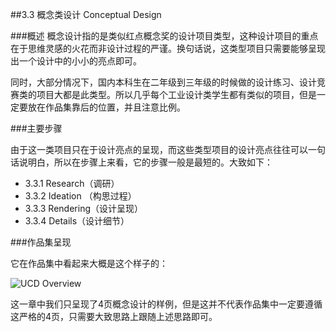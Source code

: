 ##3.3 概念类设计 Conceptual Design

###概述
概念设计指的是类似红点概念奖的设计项目类型，这种设计项目的重点在于思维灵感的火花而非设计过程的严谨。换句话说，这类型项目只需要能够呈现出一个设计中的小小的亮点即可。

同时，大部分情况下，国内本科生在二年级到三年级的时候做的设计练习、设计竞赛类的项目大都是此类型。所以几乎每个工业设计类学生都有类似的项目，但是一定要放在作品集靠后的位置，并且注意比例。



###主要步骤

由于这一类项目只在于设计亮点的呈现，而这些类型项目的设计亮点往往可以一句话说明白，所以在步骤上来看，它的步骤一般是最短的。大致如下：

 
* 3.3.1 Research（调研）  
* 3.3.2 Ideation （构思过程）
* 3.3.3 Rendering（设计呈现）
* 3.3.4 Details（设计细节）



###作品集呈现  
  
它在作品集中看起来大概是这个样子的：  

![UCD Overview](http://kitpic.makebi.net/id/cd/00cd.png)


  
这一章中我们只呈现了4页概念设计的样例，但是这并不代表作品集中一定要遵循这严格的4页，只需要大致思路上跟随上述思路即可。
